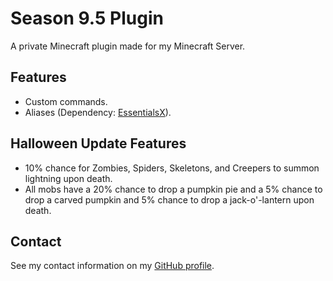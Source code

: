 # Season 9.5 Plugin

A private Minecraft plugin made for my Minecraft Server.

## Features

- Custom commands.
- Aliases (Dependency: [EssentialsX](https://github.com/EssentialsX/Essentials)).

## Halloween Update Features

- 10% chance for Zombies, Spiders, Skeletons, and Creepers to summon lightning upon death.
- All mobs have a 20% chance to drop a pumpkin pie and a 5% chance to drop a carved pumpkin and 5% chance to drop a jack-o'-lantern upon death.

## Contact

See my contact information on my [GitHub profile](https://github.com/bernardodangelo).
